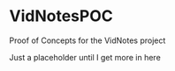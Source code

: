 # VidNotesPOC
Proof of Concepts for the VidNotes project

Just a placeholder until I get more in here
